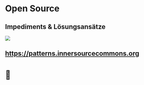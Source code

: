 # Open Source

Impediments & Lösungsansätze
--
![](https://repository-images.githubusercontent.com/74069383/006c8180-767e-11eb-840e-4cf3bf1c9742)

https://patterns.innersourcecommons.org
---
<!-- .element: data-background-color="black" -->
# 🙋
